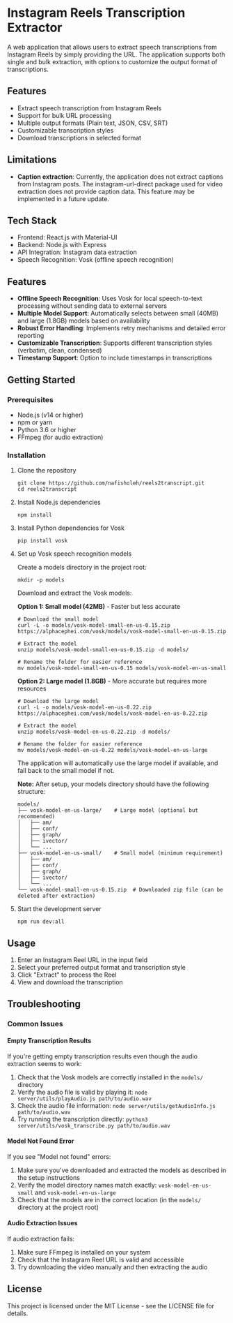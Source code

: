 # Instagram Reels Transcription Extractor

A web application that allows users to extract speech transcriptions from Instagram Reels by simply providing the URL. The application supports both single and bulk extraction, with options to customize the output format of transcriptions.

## Features

- Extract speech transcription from Instagram Reels
- Support for bulk URL processing
- Multiple output formats (Plain text, JSON, CSV, SRT)
- Customizable transcription styles
- Download transcriptions in selected format

## Limitations

- **Caption extraction**: Currently, the application does not extract captions from Instagram posts. The instagram-url-direct package used for video extraction does not provide caption data. This feature may be implemented in a future update.

## Tech Stack

- Frontend: React.js with Material-UI
- Backend: Node.js with Express
- API Integration: Instagram data extraction
- Speech Recognition: Vosk (offline speech recognition)

## Features

- **Offline Speech Recognition**: Uses Vosk for local speech-to-text processing without sending data to external servers
- **Multiple Model Support**: Automatically selects between small (40MB) and large (1.8GB) models based on availability
- **Robust Error Handling**: Implements retry mechanisms and detailed error reporting
- **Customizable Transcription**: Supports different transcription styles (verbatim, clean, condensed)
- **Timestamp Support**: Option to include timestamps in transcriptions

## Getting Started

### Prerequisites

- Node.js (v14 or higher)
- npm or yarn
- Python 3.6 or higher
- FFmpeg (for audio extraction)

### Installation

1. Clone the repository
   ```
   git clone https://github.com/nafisholeh/reels2transcript.git
   cd reels2transcript
   ```

2. Install Node.js dependencies
   ```
   npm install
   ```

3. Install Python dependencies for Vosk
   ```
   pip install vosk
   ```

4. Set up Vosk speech recognition models

   Create a models directory in the project root:
   ```
   mkdir -p models
   ```

   Download and extract the Vosk models:

   **Option 1: Small model (42MB)** - Faster but less accurate
   ```
   # Download the small model
   curl -L -o models/vosk-model-small-en-us-0.15.zip https://alphacephei.com/vosk/models/vosk-model-small-en-us-0.15.zip

   # Extract the model
   unzip models/vosk-model-small-en-us-0.15.zip -d models/

   # Rename the folder for easier reference
   mv models/vosk-model-small-en-us-0.15 models/vosk-model-en-us-small
   ```

   **Option 2: Large model (1.8GB)** - More accurate but requires more resources
   ```
   # Download the large model
   curl -L -o models/vosk-model-en-us-0.22.zip https://alphacephei.com/vosk/models/vosk-model-en-us-0.22.zip

   # Extract the model
   unzip models/vosk-model-en-us-0.22.zip -d models/

   # Rename the folder for easier reference
   mv models/vosk-model-en-us-0.22 models/vosk-model-en-us-large
   ```

   The application will automatically use the large model if available, and fall back to the small model if not.

   **Note:** After setup, your models directory should have the following structure:
   ```
   models/
   ├── vosk-model-en-us-large/    # Large model (optional but recommended)
   │   ├── am/
   │   ├── conf/
   │   ├── graph/
   │   ├── ivector/
   │   └── ...
   ├── vosk-model-en-us-small/    # Small model (minimum requirement)
   │   ├── am/
   │   ├── conf/
   │   ├── graph/
   │   ├── ivector/
   │   └── ...
   └── vosk-model-small-en-us-0.15.zip  # Downloaded zip file (can be deleted after extraction)
   ```

5. Start the development server
   ```
   npm run dev:all
   ```

## Usage

1. Enter an Instagram Reel URL in the input field
2. Select your preferred output format and transcription style
3. Click "Extract" to process the Reel
4. View and download the transcription

## Troubleshooting

### Common Issues

#### Empty Transcription Results

If you're getting empty transcription results even though the audio extraction seems to work:

1. Check that the Vosk models are correctly installed in the `models/` directory
2. Verify the audio file is valid by playing it: `node server/utils/playAudio.js path/to/audio.wav`
3. Check the audio file information: `node server/utils/getAudioInfo.js path/to/audio.wav`
4. Try running the transcription directly: `python3 server/utils/vosk_transcribe.py path/to/audio.wav`

#### Model Not Found Error

If you see "Model not found" errors:

1. Make sure you've downloaded and extracted the models as described in the setup instructions
2. Verify the model directory names match exactly: `vosk-model-en-us-small` and `vosk-model-en-us-large`
3. Check that the models are in the correct location (in the `models/` directory at the project root)

#### Audio Extraction Issues

If audio extraction fails:

1. Make sure FFmpeg is installed on your system
2. Check that the Instagram Reel URL is valid and accessible
3. Try downloading the video manually and then extracting the audio

## License

This project is licensed under the MIT License - see the LICENSE file for details.
